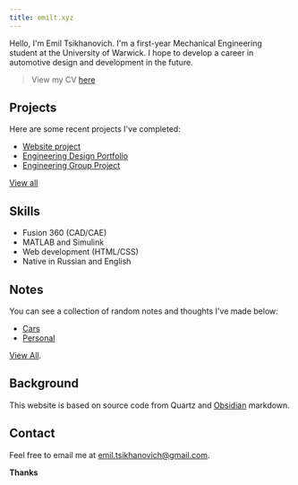 ```yaml
---
title: emilt.xyz
---
```

Hello, I'm Emil Tsikhanovich. I'm a first-year Mechanical Engineering student at the University of Warwick. I hope to develop a career in automotive design and development in the future.

>View my CV [here](https://drive.google.com/file/d/1pToYvn9GSWlTPdeS1-IEGbN8qMc472RJ/view)

## Projects

Here are some recent projects I've completed:

- [Website project](emil/projects/Original%20portfolio%20website.md)
- [Engineering Design Portfolio](emil/projects/Engineering%20Design%20Portfolio.md)
- [Engineering Group Project](emil/projects/Engineering%20Dragster%20Group%20Project.md)

[View all](tags/projects)

## Skills 

- Fusion 360 (CAD/CAE)
- MATLAB and Simulink
- Web development (HTML/CSS)
- Native in Russian and English

## Notes

You can see a collection of random notes and thoughts I've made below:

- [Cars](tags/cars)
- [Personal](tags/personal)

[View All](/emil).

## Background

This website is based on source code from Quartz and [Obsidian](https://obsidian.md/) markdown.

## Contact

Feel free to email me at [emil.tsikhanovich@gmail.com](https://mailto:emil.tsikhanovich@gmail.com).

**Thanks**




